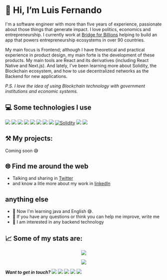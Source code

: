 # 👋 Hi, I’m Luis Fernando

I'm a software engineer with more than five years of experience, passionate about those things that generate impact. I love politics, economics and entrepreneurship. I currently work at [Bridge for Billions](https://www.bridgeforbillions.org) helping to build an app that powers entrepreneurship ecosystems in over 90 countries.

My main focus is Frontend; although I have theoretical and practical experience in product design, my main forte is the development of these products. My main tools are React and its derivatives (including React Native and Next.js). And lately, I've been learning more about Solidity, the Blockchain ecosystem, and how to use decentralized networks as the Backend for new applications.

*P.S. I love the idea of using Blockchain technology with government institutions and economic systems.*


## 💻 Some technologies I use
<a target="_blank" href="https://developer.mozilla.org/en-US/docs/Web/JavaScript/Guide"><img src="https://img.shields.io/badge/JavaScript-323330?style=for-the-badge&logo=javascript&logoColor=F7DF1E" /></a>
<a target="_blank" href="https://reactjs.org/"><img src="https://img.shields.io/badge/React-20232A?style=for-the-badge&logo=react&logoColor=61DAFB" /></a>
<a target="_blank" href="https://redux.js.org/"><img src="https://img.shields.io/badge/Redux-593D88?style=for-the-badge&logo=redux&logoColor=white" /></a>
<a target="_blank" href="https://redux-saga.js.org/"><img src="https://img.shields.io/badge/Redux%20saga-86D46B?style=for-the-badge&logo=redux%20saga&logoColor=999999" /></a>
<a target="_blank" href="https://nextjs.org/docs"><img src="https://img.shields.io/badge/next%20js-000000?style=for-the-badge&logo=nextdotjs&logoColor=white"/></a>
<a target="_blank" href="https://reactnative.dev/"><img src="https://img.shields.io/badge/React_Native-20232A?style=for-the-badge&logo=react&logoColor=61DAFB" /></a>
<a target="_blank" href="https://firebase.google.com/"><img src="https://img.shields.io/badge/firebase-ffca28?style=for-the-badge&logo=firebase&logoColor=black"/></a>
<a target="_blank" href="https://www.typescriptlang.org/"><img src="https://img.shields.io/badge/TypeScript-007ACC?style=for-the-badge&logo=typescript&logoColor=white" /></a>
<a target="_blank" href="https://docs.soliditylang.org/en/v0.8.17/"><img alt="Solidity" src="https://img.shields.io/badge/Solidity-e6e6e6?style=for-the-badge&logo=solidity&logoColor=black"/></a>
<a target="_blank" href="https://docs.swift.org/swift-book/index.html"><img src="https://img.shields.io/badge/Swift-FA7343?style=for-the-badge&logo=swift&logoColor=white" /></a>
<a target="_blank" href="https://www.figma.com/"><img src="https://img.shields.io/badge/Figma-F24E1E?style=for-the-badge&logo=figma&logoColor=white" /></a>

## ⚒️   My projects:

Coming soon 😅



## 🌐 Find me around the web

- Talking and sharing in [Twitter](https://twitter.com/bryant_silva_)
- and know a litle more about my work in [linkedIn](https://www.linkedin.com/in/bryan-silva-mercado-745b77151/)



## anything else

- 🌱 Now I'm learning java and English 😅.
- 💬 If you have any questions or think you can help me improve, write me
- 👀 I am interested in any backend technology



## 📈   Some of my stats are:

<p align="center">
  <img align="" src="https://github-readme-stats.vercel.app/api/top-langs/?username=LuFernandoMG" />
</p>
<p align="center">
  <img align="" src="https://github-readme-stats.vercel.app/api?username=LuFernandoMG" />
</p>


***Want to get in touch?*** 
<a target="_blank" href="https://www.linkedin.com/in/mgluisfernando/"><img src="https://img.shields.io/badge/LinkedIn-0077B5?style=for-the-badge&logo=linkedin&logoColor=white" /></a>
<a target="_blank" href="https://twitter.com/mgluisfernando"><img src="https://img.shields.io/badge/Twitter-1DA1F2?style=for-the-badge&logo=twitter&logoColor=white" /></a>
<a target="_blank" href="mailto:hello@luisfernando.io"><img src="https://img.shields.io/badge/Gmail-D14836?style=for-the-badge&logo=gmail&logoColor=white" /></a>
<a target="_blank" href="https://wa.me/584120718906"><img src="https://img.shields.io/badge/WhatsApp-25D366?style=for-the-badge&logo=whatsapp&logoColor=white" /></a>
<a target="_blank" href="luisfernando.io"><img src="https://img.shields.io/badge/HTML%20Academy-302683?style=for-the-badge&logo=HTML%20Academy&logoColor=white" /></a>

